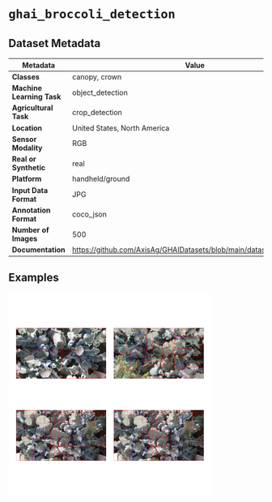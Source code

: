 
# `ghai_broccoli_detection`

## Dataset Metadata

| Metadata | Value |
| --- | --- |
| **Classes** | canopy, crown |
| **Machine Learning Task** | object_detection |
| **Agricultural Task** | crop_detection |
| **Location** | United States, North America |
| **Sensor Modality** | RGB |
| **Real or Synthetic** | real |
| **Platform** | handheld/ground |
| **Input Data Format** | JPG |
| **Annotation Format** | coco_json |
| **Number of Images** | 500 |
| **Documentation** | https://github.com/AxisAg/GHAIDatasets/blob/main/datasets/broccoli.md |


## Examples

![Example Images for ghai_broccoli_detection](https://github.com/Project-AgML/AgML/blob/main/docs/sample_images/ghai_broccoli_detection_examples.png)